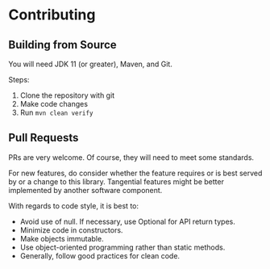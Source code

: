 
# Contributing

## Building from Source

You will need JDK 11 (or greater), Maven, and Git.

Steps:

1. Clone the repository with git
2. Make code changes 
3. Run `mvn clean verify`

## Pull Requests

PRs are very welcome. Of course, they will need to meet some standards.

For new features, do consider whether the feature requires or is best served by or a change to this library.
Tangential features might be better implemented by another software component.

With regards to code style, it is best to:
* Avoid use of null. If necessary, use Optional for API return types.
* Minimize code in constructors.
* Make objects immutable.
* Use object-oriented programming rather than static methods.
* Generally, follow good practices for clean code.
